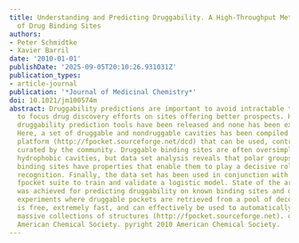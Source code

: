 ```yaml
---
title: Understanding and Predicting Druggability. A High-Throughput Method for Detection
  of Drug Binding Sites
authors:
- Peter Schmidtke
- Xavier Barril
date: '2010-01-01'
publishDate: '2025-09-05T20:10:26.931031Z'
publication_types:
- article-journal
publication: '*Journal of Medicinal Chemistry*'
doi: 10.1021/jm100574m
abstract: Druggability predictions are important to avoid intractable targets and
  to focus drug discovery efforts on sites offering better prospects. However, few
  druggability prediction tools have been released and none has been extensively tested.
  Here, a set of druggable and nondruggable cavities has been compiled in a collaborative
  platform (http://fpocket.sourceforge.net/dcd) that can be used, contributed, and
  curated by the community. Druggable binding sites are often oversimplified as closed,
  hydrophobic cavities, but data set analysis reveals that polar groups in druggable
  binding sites have properties that enable them to play a decisive role in ligand
  recognition. Finally, the data set has been used in conjunction with the open source
  fpocket suite to train and validate a logistic model. State of the art performance
  was achieved for predicting druggability on known binding sites and on virtual screening
  experiments where druggable pockets are retrieved from a pool of decoys. The algorithm
  is free, extremely fast, and can effectively be used to automatically sieve through
  massive collections of structures (http://fpocket.sourceforge.net). o̧pyright 2010
  American Chemical Society. p̧yright 2010 American Chemical Society.
---
```

